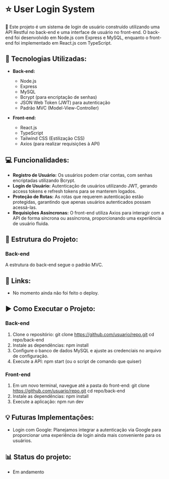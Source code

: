# ⭐ User Login System

📝 Este projeto é um sistema de login de usuário construído utilizando uma API Restful no back-end e uma interface de usuário no front-end. O back-end foi desenvolvido em Node.js com Express e MySQL, enquanto o front-end foi implementado em React.js com TypeScript.

## 🚀 Tecnologias Utilizadas:

- **Back-end:**
  - Node.js
  - Express
  - MySQL
  - Bcrypt (para encriptação de senhas)
  - JSON Web Token (JWT) para autenticação
  - Padrão MVC (Model-View-Controller)

- **Front-end:**
  - React.js
  - TypeScript
  - Tailwind CSS (Estilização CSS)
  - Axios (para realizar requisições à API)

## 💻 Funcionalidades:

- **Registro de Usuário:** Os usuários podem criar contas, com senhas encriptadas utilizando Bcrypt.
- **Login de Usuário:** Autenticação de usuários utilizando JWT, gerando access tokens e refresh tokens para se manterem logados.
- **Proteção de Rotas:** As rotas que requerem autenticação estão protegidas, garantindo que apenas usuários autenticados possam acessá-las.
- **Requisições Assíncronas:** O front-end utiliza Axios para interagir com a API de forma síncrona ou assíncrona, proporcionando uma experiência de usuário fluida.

## 📂 Estrutura do Projeto:

### Back-end

A estrutura do back-end segue o padrão MVC.

## 📌 Links:
- No momento ainda não foi feito o deploy.

## ▶️ Como Executar o Projeto:

### Back-end

1. Clone o repositório:
   git clone https://github.com/usuario/repo.git
   cd repo/back-end
2. Instale as dependências:
   npm install
3. Configure o banco de dados MySQL e ajuste as credenciais no arquivo de configuração.
4. Execute a API:
   npm start (ou o script de comando que quiser)

### Front-end
1. Em um novo terminal, navegue até a pasta do front-end:
   git clone https://github.com/usuario/repo.git
   cd repo/back-end
2. Instale as dependências:
   npm install
3. Execute a aplicação:
   npm run dev

## 💡 Futuras Implementações:
- Login com Google: Planejamos integrar a autenticação via Google para proporcionar uma experiência de login ainda mais conveniente para os usuários.

## 📊 Status do projeto:
- Em andamento
